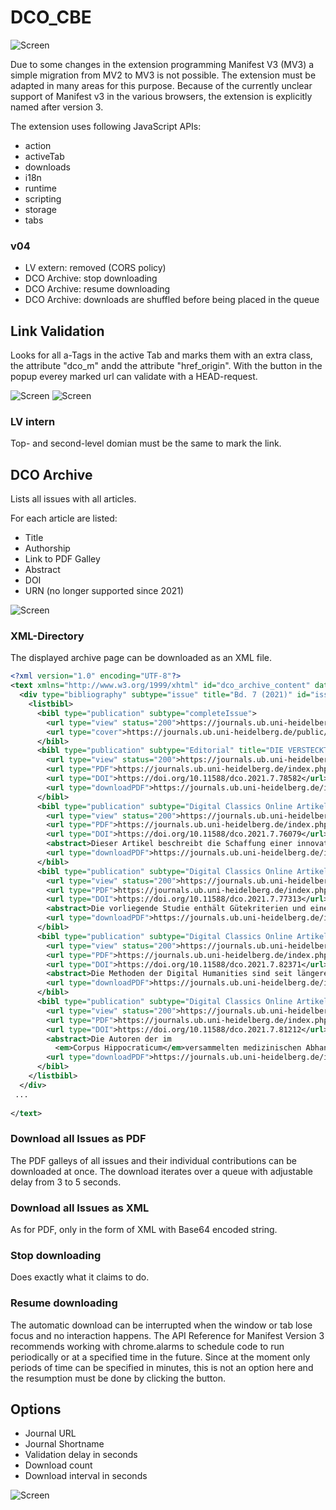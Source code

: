 # DCO_CBE
![Screen](/readme_img/dco_cbe_01.jpg)


Due to some changes in the extension programming Manifest V3 (MV3) a simple migration from MV2 to MV3 is not possible. The extension must be adapted in many areas for this purpose. Because of the currently unclear support of Manifest v3 in the various browsers, the extension is explicitly named after version 3.

The extension uses following JavaScript APIs:
* action
* activeTab
* downloads
* i18n
* runtime
* scripting
* storage
* tabs

### v04
* LV extern: removed (CORS policy)
* DCO Archive: stop downloading
* DCO Archive: resume downloading
* DCO Archive: downloads are shuffled before being placed in the queue

## Link Validation
Looks for all a-Tags in the active Tab and marks them with an extra class, the attribute "dco_m" andd the attribute "href_origin". With the button in the popup everey marked url can validate with a HEAD-request.

![Screen](/readme_img/dco_cbe_lv_01.jpg)
![Screen](/readme_img/dco_cbe_lv_02.jpg)

### LV intern
Top- and second-level domian must be the same to mark the link.

## DCO Archive

Lists all issues with all articles. 

For each article are listed:
* Title
* Authorship
* Link to PDF Galley
* Abstract
* DOI
* URN (no longer supported since 2021)

![Screen](/readme_img/003_download.jpg)

### XML-Directory
The displayed archive page can be downloaded as an XML file.

```xml
<?xml version="1.0" encoding="UTF-8"?>
<text xmlns="http://www.w3.org/1999/xhtml" id="dco_archive_content" date="26/10/2021">
  <div type="bibliography" subtype="issue" title="Bd. 7 (2021)" id="issue_id_5420">
    <listbibl>
      <bibl type="publication" subtype="completeIssue">
        <url type="view" status="200">https://journals.ub.uni-heidelberg.de/index.php/dco/issue/view/5420</url>
        <url type="cover">https://journals.ub.uni-heidelberg.de/public/journals/102/cover_issue_5420_de_DE.jpg</url>
      </bibl>
      <bibl type="publication" subtype="Editorial" title="DIE VERSTECKTE MACHT DER LISTEN" authors="Charlotte Schubert" pages="I-IV" id="article_id_78582">
        <url type="view" status="200">https://journals.ub.uni-heidelberg.de/index.php/dco/article/view/78582</url>
        <url type="PDF">https://journals.ub.uni-heidelberg.de/index.php/dco/article/view/78582/72572</url>
        <url type="DOI">https://doi.org/10.11588/dco.2021.7.78582</url>
        <url type="downloadPDF">https://journals.ub.uni-heidelberg.de/index.php/dco/article/download/78582/72572/215356</url>
      </bibl>
      <bibl type="publication" subtype="Digital Classics Online Artikel" title="CREATING THE FIRST DIGITAL HANDBOOK OF LATIN PHONETICS: BETWEEN LINGUISTICS, DIGITAL HUMANITIES AND LANGUAGE TEACHING" authors="Tommaso Spinelli" pages="1-20" id="article_id_76079">
        <url type="view" status="200">https://journals.ub.uni-heidelberg.de/index.php/dco/article/view/76079</url>
        <url type="PDF">https://journals.ub.uni-heidelberg.de/index.php/dco/article/view/76079/72579</url>
        <url type="DOI">https://doi.org/10.11588/dco.2021.7.76079</url>
        <abstract>Dieser Artikel beschreibt die Schaffung einer innovativen E-Learning-Ressource, die eine einzigartige Breite an Informationen zu Frequenz der Wörter und zu grammatikalischen und phonetischen Aspekten sowohl zum klassischen als auch zum Kirchenlatein bietet. Das digitale Toolkit, das sowohl als online Programm als auch als mobile Android-App erhältlich ist und eine Brücke zwischen Lehre und Forschung schlägt, bietet eine Liste der häufigsten lateinischen Lemmata sowie phonetischer und grammatikalischer Informationen, einschließlich ihrer Silbenbildung, Akzentuierung und klassischer und kirchlicher phonetischer Transkription gemäß den Standards des Internationalen Phonetischen Alphabets. Nach einem kurzen Überblick über die verschiedenen Arten, wie Latein ausgesprochen wurde und immer noch wird, werden die methodischen und praktischen Probleme erörtert, mit denen die Erstellung des Toolkits bei der Auswahl einer effektiven Lemmatisierungstechnik zur Identifizierung und Kategorisierung von gebeugten Wortformen, Schaffung von Algorithmen, Akzentuierung lateinischer Lemmata und Übertragung lateinischer Klänge (möglicherweise mit mehreren Zeichen des lateinischen Alphabets) in IPA-Zeichen konfrontiert wird. Dabei gibt es Einblicke in die Technologien, mit denen die Auswirkungen dieser neuen E-Learning-Ressource auf Lehre und Forschung maximiert werden.</abstract>
        <url type="downloadPDF">https://journals.ub.uni-heidelberg.de/index.php/dco/article/download/76079/72579/215371</url>
      </bibl>
      <bibl type="publication" subtype="Digital Classics Online Artikel" title="BUILDING A REPOSITORY OF EXERCISES FOR LEARNING LATIN" authors="Konstantin Schulz" pages="21-38" id="article_id_77313">
        <url type="view" status="200">https://journals.ub.uni-heidelberg.de/index.php/dco/article/view/77313</url>
        <url type="PDF">https://journals.ub.uni-heidelberg.de/index.php/dco/article/view/77313/72576</url>
        <url type="DOI">https://doi.org/10.11588/dco.2021.7.77313</url>
        <abstract>Die vorliegende Studie enthält Gütekriterien und eine Referenzimplementierung für eine Übungsdatenbank mit lateinischen Spracherwerbsübungen, insbesondere in Hinblick auf Wortschatz. Die Datenbank soll auch ohne Vorkenntnisse der Korpus- oder Computerlinguistik leicht zugänglich sein. Dadurch können Lehrkräfte an Gymnasien selbstständig Übungen erstellen, die weitestgehend an die Bedürfnisse der Lernenden anpassbar sind.</abstract>
        <url type="downloadPDF">https://journals.ub.uni-heidelberg.de/index.php/dco/article/download/77313/72576/215365</url>
      </bibl>
      <bibl type="publication" subtype="Digital Classics Online Artikel" title="DIGITAL HUMANITIES AUF DEM WEG ZU EINER WISSENSCHAFTSMETHODIK: TRANSPARENZ UND FEHLERKULTUR" authors="Charlotte Schubert" pages="39-53" id="article_id_82371">
        <url type="view" status="200">https://journals.ub.uni-heidelberg.de/index.php/dco/article/view/82371</url>
        <url type="PDF">https://journals.ub.uni-heidelberg.de/index.php/dco/article/view/82371/76588</url>
        <url type="DOI">https://doi.org/10.11588/dco.2021.7.82371</url>
        <abstract>Die Methoden der Digital Humanities sind seit längerer Zeit einer massiven Kritik ausgesetzt. Es sind vor allem zwei Vorwürfe, die immer wieder erhoben werden: Zum einen führten die Digital Humanities nicht zu neuen Ergebnissen, sondern würden Bekanntes in anderem Gewand präsentieren. Zum anderen würden die Methoden der Digital Humanities sogar auch zu falschen Ergebnissen führen. Weiterhin wird daraus gefolgert, daß die Reproduzierbarkeit und damit auch die wissenschaftliche Solidität der Ergebnisse fraglich sei. Der vorliegende Beitrag beschäftigt sich mit diesem Thema der (unterstellten oder tatsächlichen) Fehlerhaftigkeit, in dem dieser Vorwurf analysiert und ein Vorschlag zum kritischen Umgang mit Fehlern unterbreitet wird, der den Digital Humanities ihren wissenschaftsmethodischen Platz sichern kann.</abstract>
        <url type="downloadPDF">https://journals.ub.uni-heidelberg.de/index.php/dco/article/download/82371/76588/223161</url>
      </bibl>
      <bibl type="publication" subtype="Digital Classics Online Artikel" title="PAIN AND THE BODY IN CORPUS HIPPOCRATICUM: A DISTRIBUTIONAL SEMANTIC ANALYSIS" authors="Vojtěch Linka, Vojtěch Kaše" pages="54-71" id="article_id_81212">
        <url type="view" status="200">https://journals.ub.uni-heidelberg.de/index.php/dco/article/view/81212</url>
        <url type="PDF">https://journals.ub.uni-heidelberg.de/index.php/dco/article/view/81212/77994</url>
        <url type="DOI">https://doi.org/10.11588/dco.2021.7.81212</url>
        <abstract>Die Autoren der im
          <em>Corpus Hippocraticum</em>versammelten medizinischen Abhandlungen erwähnen häufig den Schmerz, seine Eigenschaften und seinen Ursprung. Gleichzeitig liefern sie jedoch keine ausdrückliche Definition oder Theorie des Schmerzes, seiner Natur und seiner Beziehung zu anderen wichtigen Aspekten der hippokratischen Medizin. Außerdem verwenden sie mindestens vier Wortfamilien, von denen man annimmt, dass sie im Altgriechischen Schmerzen bezeichnen. Dies bringt moderne Forscher zu der Frage, wie sich diese vier Schmerzwörter semantisch unterscheiden und inwieweit sie auf einer gemeinsamen Vorstellung von Schmerz beruhen. In diesem Artikel versuchen wir, diese Fragen zu beantworten, indem wir das Korpus mit Hilfe verschiedener computergestützter Textanalysemethoden analysieren, insbesondere mit Hilfe eines Ansatzes zur distributionellen semantischen Modellierung. Unsere Ergebnisse zeigen einen engen Zusammenhang zwischen einigen dieser Schmerzwörter, Körperteilen und pathologischen Zuständen. Die Ergebnisse werden außerdem mit den Erkenntnissen verglichen, die durch traditionelles genaues Lesen der Quellen gewonnen wurden.</abstract>
        <url type="downloadPDF">https://journals.ub.uni-heidelberg.de/index.php/dco/article/download/81212/77994/225972</url>
      </bibl>
    </listbibl>
  </div>
 ...
 
</text>
```

### Download all Issues as PDF
The PDF galleys of all issues and their individual contributions can be downloaded at once. The download iterates over a queue with adjustable delay from 3 to 5 seconds.

### Download all Issues as XML
As for PDF, only in the form of XML with Base64 encoded string.

### Stop downloading
Does exactly what it claims to do.

### Resume downloading
The automatic download can be interrupted when the window or tab lose focus and no interaction happens. The API Reference for Manifest Version 3 recommends working with chrome.alarms to schedule code to run periodically or at a specified time in the future. Since at the moment only periods of time can be specified in minutes, this is not an option here and the resumption must be done by clicking the button.

## Options
* Journal URL
* Journal Shortname
* Validation delay in seconds
* Download count
* Download interval in seconds

![Screen](/readme_img/004_options.jpg)
